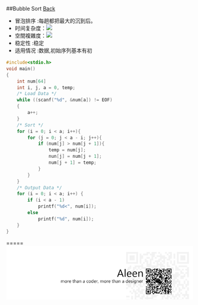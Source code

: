 ##Bubble Sort [Back](./../Sort.md)
- 冒泡排序 :每趟都把最大的沉到后。
- 时间复杂度：<img src="http://www.mathtran.org/cgi-bin/mathtran?D=2;tex=T(n)%20%3D%20O(n%5E2)">
- 空間複雜度：<img src="http://www.mathtran.org/cgi-bin/mathtran?D=2;tex=S(n)%20%3D%20O(1)">
- 稳定性 :稳定
- 适用情况 :数据,初始序列基本有初



```c
#include<stdio.h>
void main()
{
	int num[64]
	int i, j, a = 0, temp;
	/* Load Data */
	while ((scanf("%d", &num[a]) != EOF)
	{
		a++;
	}
	/* Sort */
	for (i = 0; i < a; i++){
		for (j = 0; j < a - i; j++){
			if (num[j] > num[j + 1]){
				temp = num[j];
				nun[j] = num[j + 1];
				num[j + 1] = temp;
			}
		}
	}
	/* Output Data */
	for (i = 0; i < a; i++) {
		if (i < a - 1)
			printf("%d<", num[i]);
		else
			printf("%d", num[i]);
	}
}
```

=====
<a href="http://aleen42.github.io/" target="_blank" ><img src="./../../../pic/tail.gif"></a>
